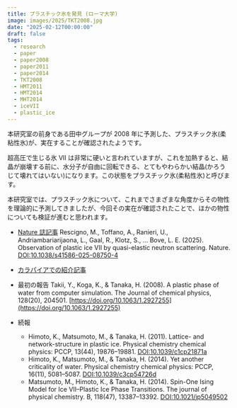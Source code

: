 ```yaml
---
title: プラスチック氷を発見 (ローマ大学)
image: images/2025/TKT2008.jpg
date: "2025-02-12T00:00:00"
draft: false
tags:
  - research
  - paper
  - paper2008
  - paper2011
  - paper2014
  - TKT2008
  - HMT2011
  - HMT2014
  - MHT2014
  - iceVII
  - plastic_ice
---
```


本研究室の前身である田中グループが 2008 年に予測した、プラスチック氷(柔粘性氷)が、実在することが確認されたようです。

超高圧で生じる氷 VII は非常に硬いと言われていますが、これを加熱すると、結晶が崩壊する前に、水分子が自由に回転できる、とてもやわらかい結晶(かろうじて壊れてはいない)になります。この状態をプラスチック氷(柔粘性氷)と呼びます。

本研究室では、プラスチック氷について、これまでさまざまな角度からその物性を理論的に予測してきましたが、今回その実在が確認されたことで、ほかの物性についても検証が進むと思われます。

- [Nature 誌記事](https://doi.org/10.1038/s41586-025-08750-4) Rescigno, M., Toffano, A., Ranieri, U., Andriambariarijaona, L., Gaal, R., Klotz, S., … Bove, L. E. (2025). Observation of plastic ice VII by quasi-elastic neutron scattering. Nature. [DOI:10.1038/s41586-025-08750-4](https://doi.org/10.1038/s41586-025-08750-4)
- [カラパイアでの紹介記事](https://karapaia.com/archives/490771.html)

- 最初の報告 Takii, Y., Koga, K., & Tanaka, H. (2008). A plastic phase of water from computer simulation. The Journal of chemical physics, 128(20), 204501. [https://doi.org/10.1063/1.2927255](https://doi.org/10.1063/1.2927255)
- 続報
  - Himoto, K., Matsumoto, M., & Tanaka, H. (2011). Lattice- and network-structure in plastic ice. Physical chemistry chemical physics: PCCP, 13(44), 19876–19881. [DOI:10.1039/c1cp21871a](https://doi.org/10.1039/c1cp21871a)
  - Himoto, K., Matsumoto, M., & Tanaka, H. (2014). Yet another criticality of water. Physical chemistry chemical physics: PCCP, 16(11), 5081–5087. [DOI:10.1039/c3cp54726d](https://doi.org/10.1039/c3cp54726d)
  - Matsumoto, M., Himoto, K., & Tanaka, H. (2014). Spin-One Ising Model for Ice VII–Plastic Ice Phase Transitions. The journal of physical chemistry. B, 118(47), 13387–13392. [DOI:10.1021/jp5049502](https://doi.org/10.1021/jp5049502)
